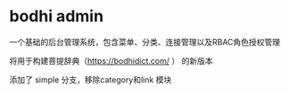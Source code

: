 # bodhi admin
一个基础的后台管理系统，包含菜单、分类、连接管理以及RBAC角色授权管理

将用于构建菩提辞典（https://bodhidict.com/ ） 的新版本

添加了 simple 分支，移除category和link 模块
